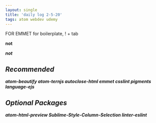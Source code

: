 ```yaml
---
layout: single
title: 'daily log 2-5-20'
tags: atom webdev udemy
---
```



FOR EMMET
for boilerplate, ! + tab

<strong> not <b>
 
<em> not <i>


## Recommended 

atom-beautify
atom-ternjs
autoclose-html
emmet
csslint
pigments
language-ejs

## Optional Packages

atom-html-preview
Sublime-Style-Column-Selection
linter-eslint

